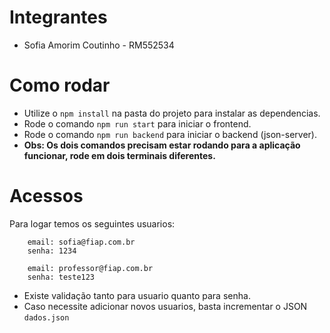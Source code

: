 # Integrantes
- Sofia Amorim Coutinho - RM552534

# Como rodar
- Utilize o `npm install` na pasta do projeto para instalar as dependencias.
- Rode o comando `npm run start` para iniciar o frontend.
- Rode o comando `npm run backend` para iniciar o backend (json-server).
- **Obs: Os dois comandos precisam estar rodando para a aplicação funcionar, rode em dois terminais diferentes.**

# Acessos
Para logar temos os seguintes usuarios:
```
    email: sofia@fiap.com.br
    senha: 1234
```
```
    email: professor@fiap.com.br
    senha: teste123
```

- Existe validação tanto para usuario quanto para senha.
- Caso necessite adicionar novos usuarios, basta incrementar o JSON `dados.json`